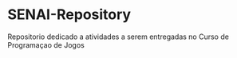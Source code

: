# SENAI-Repository
Repositorio dedicado a atividades a serem entregadas no Curso de Programaçao de Jogos
